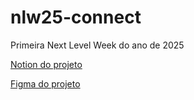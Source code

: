# nlw25-connect
Primeira Next Level Week do ano de 2025


[Notion do projeto](https://efficient-sloth-d85.notion.site/NLW-Connect-337b47bcef1640fc9a536f66dd45d8f1)

[Figma do projeto](https://www.figma.com/community/file/1471119935944492720/nlw-connect-devstage)

